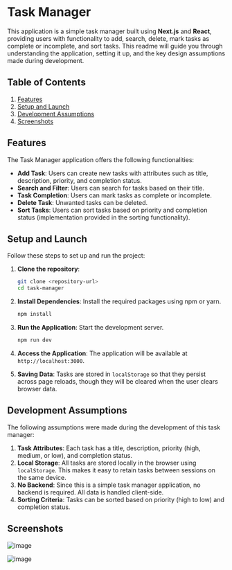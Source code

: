 # Task Manager

This application is a simple task manager built using **Next.js** and **React**, providing users with functionality to add, search, delete, mark tasks as complete or incomplete, and sort tasks. This readme will guide you through understanding the application, setting it up, and the key design assumptions made during development.

## Table of Contents

1. [Features](#features)
2. [Setup and Launch](#setup-and-launch)
3. [Development Assumptions](#development-assumptions)
4. [Screenshots](#screenshots)

## Features

The Task Manager application offers the following functionalities:

- **Add Task**: Users can create new tasks with attributes such as title, description, priority, and completion status.
- **Search and Filter**: Users can search for tasks based on their title.
- **Task Completion**: Users can mark tasks as complete or incomplete.
- **Delete Task**: Unwanted tasks can be deleted.
- **Sort Tasks**: Users can sort tasks based on priority and completion status (implementation provided in the sorting functionality).

## Setup and Launch

Follow these steps to set up and run the project:

1. **Clone the repository**:

   ```bash
   git clone <repository-url>
   cd task-manager
   ```

2. **Install Dependencies**:
   Install the required packages using npm or yarn.

   ```bash
   npm install
   ```

3. **Run the Application**:
   Start the development server.

   ```bash
   npm run dev
   ```

4. **Access the Application**:
   The application will be available at `http://localhost:3000`.

5. **Saving Data**:
   Tasks are stored in `localStorage` so that they persist across page reloads, though they will be cleared when the user clears browser data.

## Development Assumptions

The following assumptions were made during the development of this task manager:

1. **Task Attributes**: Each task has a title, description, priority (high, medium, or low), and completion status.
2. **Local Storage**: All tasks are stored locally in the browser using `localStorage`. This makes it easy to retain tasks between sessions on the same device.
3. **No Backend**: Since this is a simple task manager application, no backend is required. All data is handled client-side.
4. **Sorting Criteria**: Tasks can be sorted based on priority (high to low) and completion status.

## Screenshots
![image](https://github.com/user-attachments/assets/25744ed1-92e2-41e3-8e9e-798787422909)

![image](https://github.com/user-attachments/assets/f8e1f2b5-8fd0-4b64-96a6-54b9c9ce4eb5)

